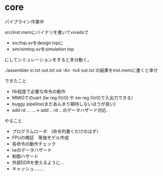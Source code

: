 # core

パイプライン作業中

src/inst.memにバイナリを書いてvivadoで
- src/top.svをdesign topに
- sim/simtop.svをsimulation top

にしてシミュレーションをすると多分動く。

./assembler in.txt out.txt
od -An -tx4 out.txt
の結果をinst.memに書くと幸せ

できたこと
- fib程度で必要な命令の動作
- MMIOでのuart (lw reg 0(r0) や sw reg 0(r0)で入出力できる）
- buggy pipeline(まだあんまり期待しないほうが良い)
- add rd ... ...→ add .. rd ..  のデータハザード対応

やること
- プログラムローダ　(命令列書くだけのはず）
- FPUの検証　等価モデル作成
- 各命令の動作チェック
- lwのデータハザード
- 制御ハザード
- 外部DDRを使えるように...
- キャッシュ........